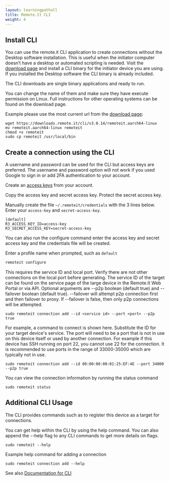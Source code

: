 ```yaml
---
layout: learningpathall
title: Remote.It CLI
weight: 4
---
```


## Install CLI

You can use the remote.it CLI application to create connections without the Desktop software installation. This is useful when the initiator computer doesn’t have a desktop or automated scripting is needed. Visit the [download page](https://link.remote.it/download/cli) and install a CLI binary for the initiator device you are using. If you installed the Desktop software the CLI binary is already included.

The CLI downloads are single binary applications and ready to run.

You can change the name of them and make sure they have execute permission on Linux. Full instructions for other operating systems can be found on the download page.

Example
please use the most current url from the [download page](https://link.remote.it/download/cli):

```console
wget https://downloads.remote.it/cli/v3.0.14/remoteit.aarch64-linux
mv remoteit.aarch64-linux remoteit
chmod +x remoteit
sudo cp remoteit /usr/local/bin
```

## Create a connection using the CLI

A username and password can be used for the CLI but access keys are preferred. The username and password option will not work if you used Google to sign in or add 2FA authentication to your account.

Create an [access keys](https://app.remote.it/#/account/accessKey) from your account.

Copy the access key and secret access key. Protect the secret access key.

Manually create the file `~/.remoteit/credentials` with the 3 lines below. Enter your `access-key` and `secret-access-key`.

```console
[default]
R3_ACCESS_KEY_ID=access-key
R3_SECRET_ACCESS_KEY=secret-access-key
```

You can also run the configure command enter the access key and secret access key and the credentials file will be created.

Enter a profile name when prompted, such as `default`

```bash
remoteit configure
```

This requires the service ID and local port. Verify there are not other connections on the local port before generating. The service ID of the target can be found on the service page of the targe device in the Remote.It Web Portal or via API.
Optional arguments are --p2p boolean (default true) and --failover boolean (default true). --failover will attempt p2p connection first and then failover to proxy. If --failover is false, then only p2p connections will be attempted.

```console
sudo remoteit connection add --id <service id> --port <port> --p2p true
```

For example, a command to connect is shown here. Substitute the ID for your target device's service. The port will need to be a port that is not in use on this device itself or used by another connection. For example if this device has SSH running on port 22, you cannot use 22 for the connection. It is recommended to use ports in the range of 33000-35000 which are typically not in use.

```console
sudo remoteit connection add --id 80:00:00:00:01:25:EF:4E --port 34000 --p2p true
```

You can view the connection information by running the status command

```console
sudo remoteit status
```

## Additional CLI Usage

The CLI provides commands such as to register this device as a target for connections.

You can get help within the CLI by using the help command. You can also append the --help flag to any CLI commands to get more details on flags.

```console
sudo remoteit --help
```

Example help command for adding a connection

```console
sudo remoteit connection add --help
```

See also [Documentation for CLI](https://link.remote.it/docs/cli-usage)
